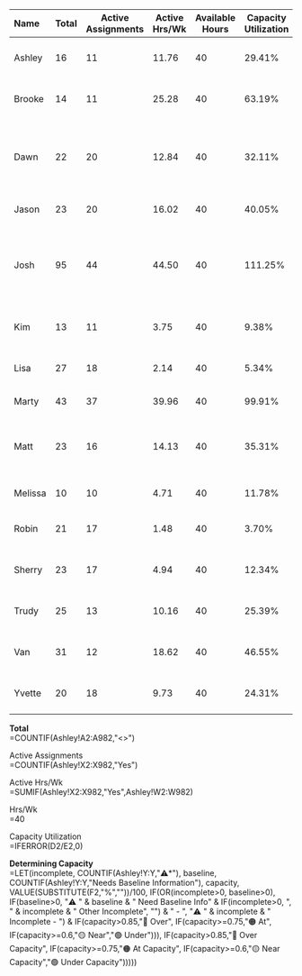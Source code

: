 

| Name | Total | Active Assignments | Active Hrs/Wk | Available Hours | Capacity Utilization | Capacity |
| :---- | ----- | ----- | ----- | ----- | ----- | :---- |
| Ashley | 16 | 11 | 11.76 | 40 | 29.41% | ⚠️ 4 Incomplete \- 🟢 Under |
| Brooke | 14 | 11 | 25.28 | 40 | 63.19% | ⚠️ 5 Incomplete \- 🟡 Near |
| Dawn | 22 | 20 | 12.84 | 40 | 32.11% | ⚠️ 2 Need Baseline Info, 4 Other Incomplete \- 🟢 Under |
| Jason | 23 | 20 | 16.02 | 40 | 40.05% | 🟢 Under Capacity |
| Josh | 95 | 44 | 44.50 | 40 | 111.25% | ⚠️ 22 Need Baseline Info, 40 Other Incomplete \- 🔴 Over |
| Kim | 13 | 11 | 3.75 | 40 | 9.38% | ⚠️ 10 Incomplete \- 🟢 Under |
| Lisa | 27 | 18 | 2.14 | 40 | 5.34% | ⚠️ 16 Incomplete \- 🟢 Under |
| Marty | 43 | 37 | 39.96 | 40 | 99.91% | 🔴 Over Capacity |
| Matt | 23 | 16 | 14.13 | 40 | 35.31% | ⚠️ 12 Need Baseline Info \- 🟢 Under |
| Melissa | 10 | 10 | 4.71 | 40 | 11.78% | 🟢 Under Capacity |
| Robin | 21 | 17 | 1.48 | 40 | 3.70% | ⚠️ 7 Incomplete \- 🟢 Under |
| Sherry | 23 | 17 | 4.94 | 40 | 12.34% | ⚠️ 7 Incomplete \- 🟢 Under |
| Trudy | 25 | 13 | 10.16 | 40 | 25.39% | ⚠️ 10 Incomplete \- 🟢 Under |
| Van | 31 | 12 | 18.62 | 40 | 46.55% | ⚠️ 1 Incomplete \- 🟢 Under |
| Yvette | 20 | 18 | 9.73 | 40 | 24.31% | ⚠️ 14 Incomplete \- 🟢 Under |

**Total**  
\=COUNTIF(Ashley\!A2:A982,"\<\>")

Active Assignments  
\=COUNTIF(Ashley\!X2:X982,"Yes")

Active Hrs/Wk  
\=SUMIF(Ashley\!X2:X982,"Yes",Ashley\!W2:W982)

Hrs/Wk  
\=40

Capacity Utilization  
\=IFERROR(D2/E2,0)

**Determining Capacity**  
\=LET(incomplete, COUNTIF(Ashley\!Y:Y,"⚠️\*"), baseline, COUNTIF(Ashley\!Y:Y,"Needs Baseline Information"), capacity, VALUE(SUBSTITUTE(F2,"%",""))/100, IF(OR(incomplete\>0, baseline\>0), IF(baseline\>0, "⚠️ " & baseline & " Need Baseline Info" & IF(incomplete\>0, ", " & incomplete & " Other Incomplete", "") & " \- ", "⚠️ " & incomplete & " Incomplete \- ") & IF(capacity\>0.85,"🔴 Over", IF(capacity\>=0.75,"🟠 At", IF(capacity\>=0.6,"🟡 Near","🟢 Under"))), IF(capacity\>0.85,"🔴 Over Capacity", IF(capacity\>=0.75,"🟠 At Capacity", IF(capacity\>=0.6,"🟡 Near Capacity","🟢 Under Capacity")))))